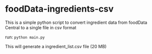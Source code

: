 # foodData-ingredients-csv
This is a simple python script to convert ingredient data from foodData Central to a single file in csv format

run: ``python main.py``

This will generate a ingredient_list.csv file (20 MB)